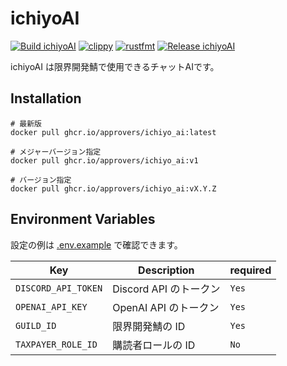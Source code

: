 # ichiyoAI

[![Build ichiyoAI](https://github.com/approvers/ichiyoAI/actions/workflows/build.yaml/badge.svg)](https://github.com/approvers/ichiyoAI/actions/workflows/build.yaml)
[![clippy](https://github.com/approvers/ichiyoAI/actions/workflows/clippy.yaml/badge.svg)](https://github.com/approvers/ichiyoAI/actions/workflows/clippy.yaml)
[![rustfmt](https://github.com/approvers/ichiyoAI/actions/workflows/fmt.yaml/badge.svg)](https://github.com/approvers/ichiyoAI/actions/workflows/fmt.yaml)
[![Release ichiyoAI](https://github.com/approvers/ichiyoAI/actions/workflows/release.yaml/badge.svg)](https://github.com/approvers/ichiyoAI/actions/workflows/release.yaml)

ichiyoAI は限界開発鯖で使用できるチャットAIです。

## Installation

```shell
# 最新版
docker pull ghcr.io/approvers/ichiyo_ai:latest

# メジャーバージョン指定
docker pull ghcr.io/approvers/ichiyo_ai:v1

# バージョン指定
docker pull ghcr.io/approvers/ichiyo_ai:vX.Y.Z
```

## Environment Variables

設定の例は [.env.example](./.env.example) で確認できます。

| Key                 | Description       | required |
|---------------------|-------------------|----------|
| `DISCORD_API_TOKEN` | Discord API のトークン | `Yes`    |
| `OPENAI_API_KEY`    | OpenAI API のトークン  | `Yes`    |
| `GUILD_ID`          | 限界開発鯖の ID         | `Yes`    |
| `TAXPAYER_ROLE_ID`  | 購読者ロールの ID        | `No`     |
